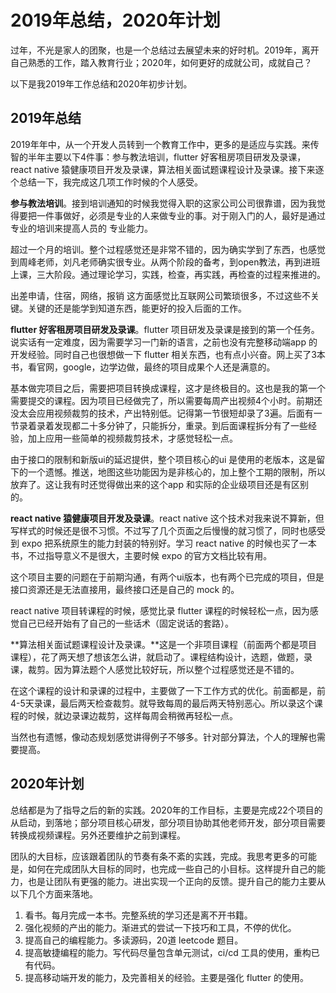 # 2019年总结，2020年计划

过年，不光是家人的团聚，也是一个总结过去展望未来的好时机。2019年，离开自己熟悉的工作，踏入教育行业；2020年，如何更好的成就公司，成就自己？

以下是我2019年工作总结和2020年初步计划。

## 2019年总结

2019年年中，从一个开发人员转到一个教育工作中，更多的是适应与实践。来传智的半年主要以下4件事：参与教法培训，flutter 好客租房项目研发及录课，react native 猿健康项目开发及录课，算法相关面试题课程设计及录课。接下来逐个总结一下，我完成这几项工作时候的个人感受。

**参与教法培训**。接到培训通知的时候我觉得入职的这家公司公司很靠谱，因为我觉得要把一件事做好，必须是专业的人来做专业的事。对于刚入门的人，最好是通过专业的培训来提高人员的 专业能力。

超过一个月的培训。整个过程感觉还是非常不错的，因为确实学到了东西，也感觉到周峰老师，刘凡老师确实很专业。从两个阶段的备考，到open教法，再到进班上课，三大阶段。通过理论学习，实践，检查，再实践，再检查的过程来推进的。

出差申请，住宿，网络，报销 这方面感觉比互联网公司繁琐很多，不过这些不关键。关键的还是能学到知道东西，能更好的投入后面的工作。

**flutter 好客租房项目研发及录课**。flutter 项目研发及录课是接到的第一个任务。说实话有一定难度，因为需要学习一门新的语言，之前也没有完整移动端app 的开发经验。同时自己也很想做一下 flutter 相关东西，也有点小兴奋。网上买了3本书，看官网，google，边学边做，最终的项目成果个人还是满意的。

基本做完项目之后，需要把项目转换成课程，这才是终极目的。这也是我的第一个需要提交的课程。因为项目已经做完了，所以需要每周产出视频4个小时。前期还没太会应用视频裁剪的技术，产出特别低。记得第一节很短却录了3遍。后面有一节录着录着发现都二十多分钟了，只能拆分，重录。到后面课程拆分有了一些经验，加上应用一些简单的视频裁剪技术，才感觉轻松一点。

由于接口的限制和新版ui的延迟提供，整个项目核心的ui 是使用的老版本，这是留下的一个遗憾。推送，地图这些功能因为是非核心的，加上整个工期的限制，所以放弃了。这让我有时还觉得做出来的这个app 和实际的企业级项目还是有区别的。

**react native 猿健康项目开发及录课**。react native 这个技术对我来说不算新，但写样式的时候还是很不习惯。不过写了几个页面之后慢慢的就习惯了，同时也感受到 expo 把系统原生的能力封装的特别好。学习 react native 的时候也买了一本书，不过指导意义不是很大，主要时候 expo 的官方文档比较有用。 

这个项目主要的问题在于前期沟通，有两个ui版本，也有两个已完成的项目，但是接口资源还是无法直接用，最终接口还是自己的 mock 的。

react native 项目转课程的时候，感觉比录 flutter 课程的时候轻松一点，因为感觉自己已经开始有了自己的一些话术（固定说话的套路）。

**算法相关面试题课程设计及录课。**这是一个非项目课程（前面两个都是项目课程），花了两天想了想该怎么讲，就启动了。课程结构设计，选题，做题，录课，裁剪。因为算法题个人感觉比较好玩，所以整个过程感觉还是不错的。

在这个课程的设计和录课的过程中，主要做了一下工作方式的优化。前面都是，前4-5天录课，最后两天检查裁剪。就导致每周的最后两天特别恶心。所以录这个课程的时候，就边录课边裁剪，这样每周会稍微再轻松一点。

当然也有遗憾，像动态规划感觉讲得例子不够多。针对部分算法，个人的理解也需要提高。

## 2020年计划

总结都是为了指导之后的新的实践。2020年的工作目标，主要是完成22个项目的从启动，到落地；部分项目核心研发，部分项目协助其他老师开发，部分项目需要转换成视频课程。另外还要维护之前到课程。

团队的大目标，应该跟着团队的节奏有条不紊的实践，完成。我思考更多的可能是，如何在完成团队大目标的同时，也完成一些自己的小目标。这样提升自己的能力，也是让团队有更强的能力。进出实现一个正向的反馈。提升自己的能力主要从以下几个方面来落地。

1. 看书。每月完成一本书。完整系统的学习还是离不开书籍。
2. 强化视频的产出的能力。渐进式的尝试一下技巧和工具，不停的优化。
3. 提高自己的编程能力。多读源码，20道 leetcode 题目。
4. 提高敏捷编程的能力。写代码尽量包含单元测试，ci/cd 工具的使用，重构已有代码。
5. 提高移动端开发的能力，及完善相关的经验。主要是强化 flutter 的使用。 


